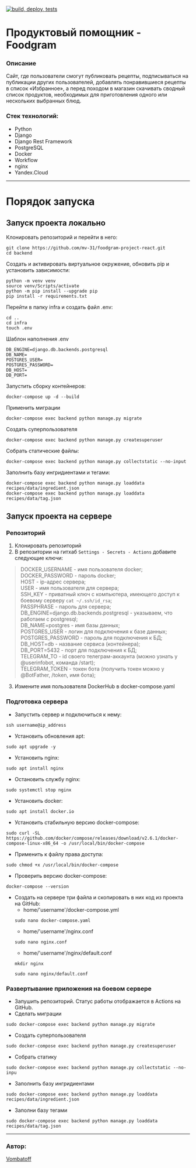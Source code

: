 [![build, deploy, tests](https://github.com/Vombatoff/foodgram-project-react/actions/workflows/foodgram_workflow.yml/badge.svg)](https://github.com/Vombatoff/foodgram-project-react/actions/workflows/foodgram_workflow.yml/badge.svg)

# Продуктовый помощник - Foodgram
### Описание
Сайт, где пользователи смогут публиковать рецепты, подписываться на публикации других пользователей, добавлять понравившиеся рецепты в список «Избранное», а перед походом в магазин скачивать сводный список продуктов, необходимых для приготовления одного или нескольких выбранных блюд.

### Стек технологий:
- Python
- Django
- Django Rest Framework
- PostgreSQL
- Docker
- Workflow
- nginx
- Yandex.Cloud
---

# Порядок запуска
## Запуск проекта локально
Клонировать репозиторий и перейти в него:
```
git clone https://github.com/mv-31/foodgram-project-react.git
cd backend
```

Создать и активировать виртуальное окружение, обновить pip и установить зависимости:
```
python -m venv venv
source venv/Scripts/activate
python -m pip install --upgrade pip
pip install -r requirements.txt
```

Перейти в папку infra и cоздать файл .env:
```
cd ..
cd infra
touch .env
```

Шаблон наполнения .env
```
DB_ENGINE=django.db.backends.postgresql
DB_NAME=
POSTGRES_USER=
POSTGRES_PASSWORD=
DB_HOST=
DB_PORT=
```

Запустить сборку контейнеров:
```
docker-compose up -d --build
```

Применить миграции
```
docker-compose exec backend python manage.py migrate
```

Создать суперпользователя
```
docker-compose exec backend python manage.py createsuperuser
```

Собрать статические файлы:
```
docker-compose exec backend python manage.py collectstatic --no-input 
```

Заполнить базу ингридиентами и тегами:
```
docker-compose exec backend python manage.py loaddata recipes/data/ingredient.json
docker-compose exec backend python manage.py loaddata recipes/data/tag.json
```

## Запуск проекта на сервере
### Репозиторий
1. Клонировать репозиторий
2. В репозитории на гитхаб 
 ```Settings - Secrets - Actions```
добавите следующие ключи:

> DOCKER_USERNAME - имя пользователя docker;  
> DOCKER_PASSWORD - пароль docker;  
> HOST - ip-адрес сервера;  
> USER - имя пользователя для сервера;  
> SSH_KEY - приватный ключ с компьютера, имеющего доступ к боевому серверу ``` cat ~/.ssh/id_rsa ```;  
> PASSPHRASE - пароль для сервера;  
> DB_ENGINE=django.db.backends.postgresql - указываем, что работаем с postgresql;  
> DB_NAME=postgres - имя базы данных;  
> POSTGRES_USER - логин для подключения к базе данных;  
> POSTGRES_PASSWORD - пароль для подключения к БД;  
> DB_HOST=db - название сервиса (контейнера);  
> DB_PORT=5432 - порт для подключения к БД;  
> TELEGRAM_TO - id своего телеграм-аккаунта (можно узнать у @userinfobot, команда /start);  
> TELEGRAM_TOKEN - токен бота (получить токен можно у @BotFather, /token, имя бота);

3. Измените имя пользователя DockerHub в docker-compose.yaml

### Подготовка сервера
- Запустить сервер и подключиться к нему:
```
ssh username@ip_address
```
- Установить обновления apt:
```
sudo apt upgrade -y
```
- Установить nginx:
```
sudo apt install nginx
```
- Остановить службу nginx:
```
sudo systemctl stop nginx
```
- Установить docker:
```
sudo apt install docker.io
```
- Установить стабильную версию docker-compose: 
```
sudo curl -SL https://github.com/docker/compose/releases/download/v2.6.1/docker-compose-linux-x86_64 -o /usr/local/bin/docker-compose
```
- Применить к файлу права доступа: 
```
sudo chmod +x /usr/local/bin/docker-compose
```
- Проверить версию docker-compose:
```
docker-compose --version
```  
- Создать на сервере три файла и скопировать в них код из проекта на GitHub:  
  - home/'username'/docker-compose.yml  
  ```
  sudo nano docker-compose.yaml
  ```  
  - home/'username'/nginx.conf
  ```
  sudo nano nginx.conf
  ```  
  - home/'username'/nginx/default.conf
  ```
  mkdir nginx
  ```  
  ```
  sudo nano nginx/default.conf
  ```

### Развертывание приложения на боевом сервере

- Запушить репозиторий. Статус работы отображается в Actions на GitHub.
- Сделать миграции
```
sudo docker-compose exec backend python manage.py migrate
```
- Создать суперпользователя
```
sudo docker-compose exec backend python manage.py createsuperuser
```
- Собрать статику
```
sudo docker-compose exec backend python manage.py collectstatic --no-inpu
```
- Заполнить базу ингридиентами
```
sudo docker-compose exec backend python manage.py loaddata recipes/data/ingredient.json
```
- Заполни базу тегами
```
sudo docker-compose exec backend python manage.py loaddata recipes/data/tag.json
```

---


### Автор:

[Vombatoff](https://github.com/Vombatoff/ "Vombatoff")
